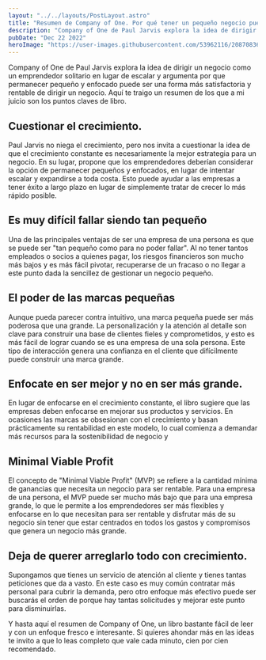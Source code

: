 ```yaml
---
layout: "../../layouts/PostLayout.astro"
title: "Resumen de Company of One. Por qué tener un pequeño negocio puede ser mejor."
description: "Company of One de Paul Jarvis explora la idea de dirigir un negocio como un emprendedor solitario en lugar de escalar y argumenta ..."
pubDate: "Dec 22 2022"
heroImage: "https://user-images.githubusercontent.com/53962116/208708365-7fa46022-c9d9-4820-8a57-3f5756c04850.png"
---
```


Company of One de Paul Jarvis explora la idea de dirigir un negocio como un emprendedor solitario en lugar de escalar y argumenta por que permanecer pequeño y enfocado puede ser una forma más satisfactoria y rentable de dirigir un negocio. Aquí te traigo un resumen de los que a mi juicio son los puntos claves de libro.

## Cuestionar el crecimiento.

Paul Jarvis no niega el crecimiento, pero nos invita a cuestionar la idea de que el crecimiento constante es necesariamente la mejor estrategia para un negocio. En su lugar, propone que los emprendedores deberían considerar la opción de permanecer pequeños y enfocados, en lugar de intentar escalar y expandirse a toda costa. Esto puede ayudar a las empresas a tener éxito a largo plazo en lugar de simplemente tratar de crecer lo más rápido posible.

## Es muy difícil fallar siendo tan pequeño

Una de las principales ventajas de ser una empresa de una persona es que se puede ser "tan pequeño como para no poder fallar". Al no tener tantos empleados o socios a quienes pagar, los riesgos financieros son mucho más bajos y es más fácil pivotar, recuperarse de un fracaso o no llegar a este punto dada la sencillez de gestionar un negocio pequeño.

## El poder de las marcas pequeñas

Aunque pueda parecer contra intuitivo, una marca pequeña puede ser más poderosa que una grande. La personalización y la atención al detalle son clave para construir una base de clientes fieles y comprometidos, y esto es más fácil de lograr cuando se es una empresa de una sola persona. Este tipo de interacción genera una confianza en el cliente que difícilmente puede construir una marca grande.

## Enfocate en ser mejor y no en ser más grande.

En lugar de enfocarse en el crecimiento constante, el libro sugiere que las empresas deben enfocarse en mejorar sus productos y servicios. En ocasiones las marcas se obsesionan con el crecimiento y basan prácticamente su rentabilidad en este modelo, lo cual comienza a demandar más recursos para la sostenibilidad de negocio y 

## Minimal Viable Profit

El concepto de "Minimal Viable Profit" (MVP) se refiere a la cantidad mínima de ganancias que necesita un negocio para ser rentable. Para una empresa de una persona, el MVP puede ser mucho más bajo que para una empresa grande, lo que le permite a los emprendedores ser más flexibles y enfocarse en lo que necesitan para ser rentable y disfrutar más de su negocio sin tener que estar centrados en todos los gastos y compromisos que genera un negocio más grande.

## Deja de querer arreglarlo todo con crecimiento.

Supongamos que tienes un servicio de atención al cliente y tienes tantas peticiones que da a vasto. En este caso es muy común contratar más personal para cubrir la demanda, pero otro enfoque más efectivo puede ser buscarás el orden de porque hay tantas solicitudes y mejorar este punto para disminuirlas.


Y hasta aquí el resumen de Company of One, un libro bastante fácil de leer y con un enfoque fresco e interesante. Si quieres ahondar más en las ideas te invito a que lo leas completo que vale cada minuto, cien por cien recomendado. 
